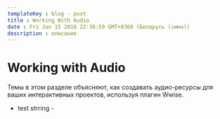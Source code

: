 ---templateKey : blog - posttitle : Working With Audiodate : Fri Jun 15 2018 22:38:59 GMT+0300 (Беларусь (зима))description : описание
---

# Working with Audio

Темы в этом разделе объясняют, как создавать аудио-ресурсы для ваших интерактивных проектов, используя плагин Wwise.
 - test strring - 